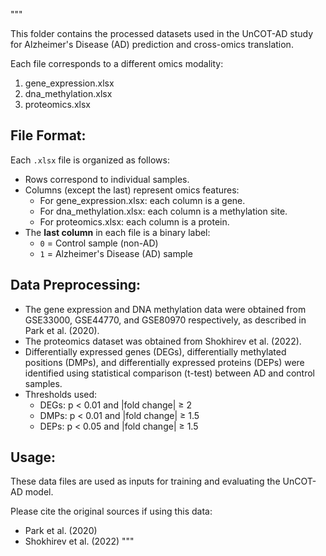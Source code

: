 """

This folder contains the processed datasets used in the UnCOT-AD study for Alzheimer's Disease (AD) prediction 
and cross-omics translation.

Each file corresponds to a different omics modality:

1. gene_expression.xlsx
2. dna_methylation.xlsx
3. proteomics.xlsx

File Format:
-------------
Each `.xlsx` file is organized as follows:
- Rows correspond to individual samples.
- Columns (except the last) represent omics features:
    - For gene_expression.xlsx: each column is a gene.
    - For dna_methylation.xlsx: each column is a methylation site.
    - For proteomics.xlsx: each column is a protein.
- The **last column** in each file is a binary label:
    - `0` = Control sample (non-AD)
    - `1` = Alzheimer's Disease (AD) sample

Data Preprocessing:
--------------------
- The gene expression and DNA methylation data were obtained from GSE33000, GSE44770, and GSE80970 respectively, 
  as described in Park et al. (2020).
- The proteomics dataset was obtained from Shokhirev et al. (2022).
- Differentially expressed genes (DEGs), differentially methylated positions (DMPs), and differentially expressed proteins (DEPs)
  were identified using statistical comparison (t-test) between AD and control samples.
- Thresholds used:
    - DEGs: p < 0.01 and |fold change| ≥ 2
    - DMPs: p < 0.01 and |fold change| ≥ 1.5
    - DEPs: p < 0.05 and |fold change| ≥ 1.5

Usage:
-------
These data files are used as inputs for training and evaluating the UnCOT-AD model.

Please cite the original sources if using this data:
- Park et al. (2020)
- Shokhirev et al. (2022)
"""

